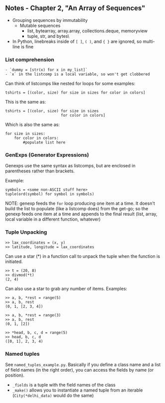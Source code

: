 ## Notes - Chapter 2, "An Array of Sequences"

- Grouping sequences by immutability 
    - Mutable sequences
        - list, bytearray, array.array, collections.deque, memoryview
        - tuple, str, and bytes\
- In Python, linebreaks inside of `[ ]`, `( )`, and `{ }` are ignored, so multi-line is fine

### List comprehension
    - `dummy = [str(x) for x in my_list]`
    - `x` in the listcomp is a local variable, so won't get clobbered

Can think of listcomps like nested for loops for some examples:
```
tshirts = [(color, size) for size in sizes for color in colors]
```

This is the same as:
```
tshirts = [(color, size) for size in sizes 
                         for color in colors]
```

Which is also the same as:
```
for size in sizes:
    for color in colors:
        #populate list here
```

### GenExps (Generator Expressions)
Genexps use the same syntax as listcomps, but are enclosed in parentheses rather than brackets.

Example:
```
symbols = <some non-ASCII stuff here>
tuple(ord(symbol) for symbol in symbols)
```

NOTE: genexp feeds the `for` loop producing one item at a time. It doesn't build the list to populate (like a listcomp does) from the get-go; so the genexp feeds one item at a time and appends to the final result (list, array, local variable in a different function, whatever)

### Tuple Unpacking
```
>> lax_coordinates = (x, y)
>> latitude, longitude = lax_coordinates 
``` 

Can use a star (*) in a function call to unpack the tuple when the function is initiated. 
```
>> t = (20, 8)
>> divmod(*t)
(2, 4)
```

Can also use a star to grab any number of items. Examples:
```
>> a, b, *rest = range(5)
>> a, b, rest
(0, 1, [2, 3, 4])

>> a, b, *rest = range(3)
>> a, b, rest
(0, 1, [2])

>> *head, b, c, d = range(5)
>> head, b, c, d
([0, 1], 2, 3, 4)
```

### Named tuples
See `named_tuples_example.py`. Basically if you define a class name and a list of field names (in the right order), you can access the fields by name (or position). 
- `_fields` is a tuple with the field names of the class
- `_make()` allows you to instantiate a named tuple from an iterable (`City(*delhi_data)` would do the same)

